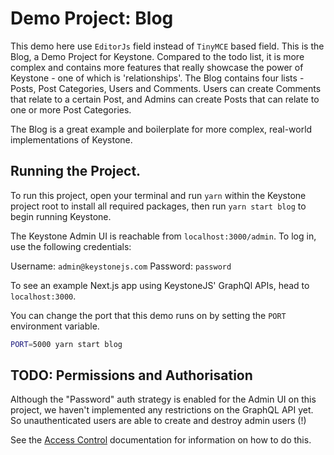 # Demo Project: Blog

This demo here use `EditorJs` field instead of `TinyMCE` based field.
This is the Blog, a Demo Project for Keystone. Compared to the todo list, it is more complex and contains more features that really showcase the power of Keystone - one of which is 'relationships'. The Blog contains four lists - Posts, Post Categories, Users and Comments. Users can create Comments that relate to a certain Post, and Admins can create Posts that can relate to one or more Post Categories.

The Blog is a great example and boilerplate for more complex, real-world implementations of Keystone.

## Running the Project.

To run this project, open your terminal and run `yarn` within the Keystone project root to install all required packages, then run `yarn start blog` to begin running Keystone.

The Keystone Admin UI is reachable from `localhost:3000/admin`. To log in, use the following credentials:

Username: `admin@keystonejs.com`
Password: `password`

To see an example Next.js app using KeystoneJS' GraphQl APIs, head to `localhost:3000`.

You can change the port that this demo runs on by setting the `PORT` environment variable.

```sh
PORT=5000 yarn start blog
```

## TODO: Permissions and Authorisation

Although the "Password" auth strategy is enabled for the Admin UI on this project, we haven't implemented any restrictions on the GraphQL API yet. So unauthenticated users are able to create and destroy admin users (!)

See the [Access Control](https://keystonejs.com/guides/access-control) documentation for information on how to do this.

